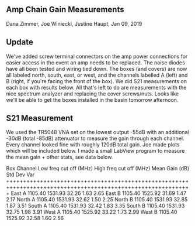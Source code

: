 ## Amp Chain Gain Measurements

Dana Zimmer, Joe Winiecki, Justine Haupt, Jan 09, 2019

## Update

We've added screw terminal connectors on the amp power connections for easier access in the event an amp needs to be replaced. The noise diodes have all been tested and wiring tied down. The boxes (and covers) are now all labeled north, south, east, or west, and the channels labelled A (left) and B (right, if you're facing the front of the box). We did S21 measurements on each box with results below. All that's left to do are measurements with the nice spectrum analyzer and replacing the cover screws/nuts. Looks like we'll be able to get the boxes installed in the basin tomorrow afternoon.

## S21 Measurement

We used the TR5048 VNA set on the lowest output -55dB with an additional -30dB (total -85dB) attenuator to measure the gain through each channel. Every channel looked fine with roughly 120dB total gain. Joe made plots which will be included below. I made a small LabView program to measure the mean gain + other stats, see data below.

Box		Channel		Low freq cut off (MHz)		High freq cut off (MHz)		Mean Gain (dB)	Std Dev		Var
+++++++++++++++++++++++++++++++++++++++++++++++++++++++++++++++++++++++++++++++++++++++++++++++++++++++++++++
East	A			1105.40						1531.93						32.26			  1.63		 2.65
East	B			1105.40						1525.92						31.69			  1.47		 2.17
North	A			1105.40						1531.93						32.62			  1.50		 2.25
North	B			1105.40						1531.93						32.85			  1.87		 3.51
South	A			1105.40						1531.93						32.42			  1.83		 3.35
South	B			1105.40						1531.93						32.75			  1.98		 3.91
West	A			1105.40						1525.92						33.22			  1.73		 2.99
West	B			1105.40						1525.92						32.58			  1.60		 2.56

